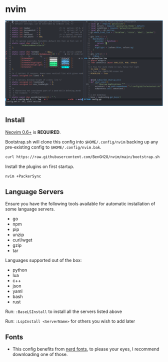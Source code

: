 # nvim

![nvim](https://github.com/BenGH28/dots/blob/master/.screenshots/nvim-lua-config.png)

## Install

[Neovim 0.6+](https://github.com/neovim/neovim) is **REQUIRED**.

Bootstrap.sh will clone this config into `$HOME/.config/nvim`
backing up any pre-existing config to `$HOME/.config/nvim.bak`.

```sh
curl https://raw.githubusercontent.com/BenGH28/nvim/main/bootstrap.sh | sh
```

Install the plugins on first startup.

```sh
nvim +PackerSync
```

## Language Servers

Ensure you have the following tools available for automatic installation of some language servers.

-   go
-   npm
-   pip
-   unzip
-   curl/wget
-   gzip
-   tar

Languages supported out of the box:

-   python
-   lua
-   c++
-   json
-   yaml
-   bash
-   rust

Run: `:BaseLSInstall` to install all the servers listed above

Run: `:LspInstall <ServerName>` for others you wish to add later

## Fonts

-   This config benefits from [nerd fonts](https://github.com/ryanoasis/nerd-fonts.git), to please your eyes,
    I recommend downloading one of those.
